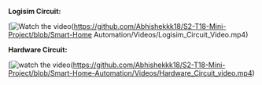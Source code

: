 **Logisim Circuit:**

[![Watch the video](https://github.com/Abhishekkk18/S2-T18-Mini-Project/blob/Smart-Home-Automation/Snapshots/S2-T18-Logisim.png)(https://github.com/Abhishekkk18/S2-T18-Mini-Project/blob/Smart-Home Automation/Videos/Logisim_Circuit_Video.mp4)

**Hardware Circuit:**

[![watch the video](https://github.com/Abhishekkk18/S2-T18-Mini-Project/blob/Smart-Home-Automation/Snapshots/Smart%20Home%20Automation.png)(https://github.com/Abhishekkk18/S2-T18-Mini-Project/blob/Smart-Home-Automation/Videos/Hardware_Circuit_video.mp4)
